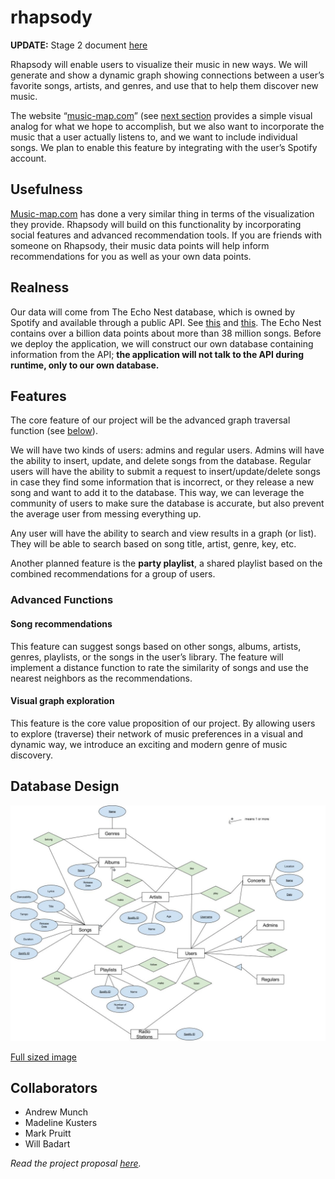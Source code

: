 # rhapsody

**UPDATE:** Stage 2 document [here](https://wbadart.github.io/rhapsody/docs/plan)

Rhapsody will enable users to visualize their music in new ways. We
will generate and show a dynamic graph showing connections between
a user’s favorite songs, artists, and genres, and use that to help
them discover new music.

The website “[music-map.com][music-map]” (see
[next section](#Usefulness) provides a simple visual analog for
what we hope to accomplish, but we also want to incorporate the
music that a user actually listens to, and we want to include
individual songs. We plan to enable this feature by integrating
with the user’s Spotify account.


## Usefulness

[Music-map.com][music-map] has done a very similar
thing in terms of the visualization they provide. Rhapsody will
build on this functionality by incorporating social features and
advanced recommendation tools. If you are friends with someone on
Rhapsody, their music data points will help inform recommendations
for you as well as your own data points.


## Realness

Our data will come from The Echo Nest database, which is owned by
Spotify and available through a public API. See [this][echo nest]
and [this][spotify dev]. The Echo Nest contains over a billion data
points about more than 38 million songs. Before we deploy the
application, we will construct our own database containing
information from the API; **the application will not talk to the
API during runtime, only to our own database.**


## Features

The core feature of our project will be the advanced graph
traversal function (see [below](#graph)).

We will have two kinds of users: admins and regular users. Admins
will have the ability to insert, update, and delete songs from the
database.  Regular users will have the ability to submit a request
to insert/update/delete songs in case they find some information
that is incorrect, or they release a new song and want to add it to
the database.  This way, we can leverage the community of users to
make sure the database is accurate, but also prevent the average
user from messing everything up.

Any user will have the ability to search and view results in a
graph (or list).  They will be able to search based on song title,
artist, genre, key, etc.

Another planned feature is the **party playlist**, a shared
playlist based on the combined recommendations for a group of
users.

### Advanced Functions

#### Song recommendations

This feature can suggest songs based on other songs, albums,
artists, genres, playlists, or the songs in the user’s library.
The feature will implement a distance function to rate the
similarity of songs and use the nearest neighbors as the
recommendations.

#### Visual graph exploration<a name="graph"></a>

This feature is the core value proposition of our project. By
allowing users to explore (traverse) their network of music
preferences in a visual and dynamic way, we introduce an exciting
and modern genre of music discovery.


## Database Design

![ER Diagram][diagram]

[Full sized image][diagram]


## Collaborators

- Andrew Munch
- Madeline Kusters
- Mark Pruitt
- Will Badart


*Read the project proposal [here][proposal].*


[music-map]: https://www.music-map.com "music-map.com"
[echo nest]: https://developer.spotify.com/spotify-echo-nest-api
[spotify dev]: https://developer.spotify.com/web-api/get-recommendations
[diagram]: ./docs/RhapsodyER.jpg
[proposal]: https://docs.google.com/document/u/1/d/e/2PACX-1vQNxzjD-FGfpvWqVDfiONowMLfyproNbusEhafd4aMpwSxZKjiSYF4N-kvraaIjSR4bJArAKajUoDUF/pub
